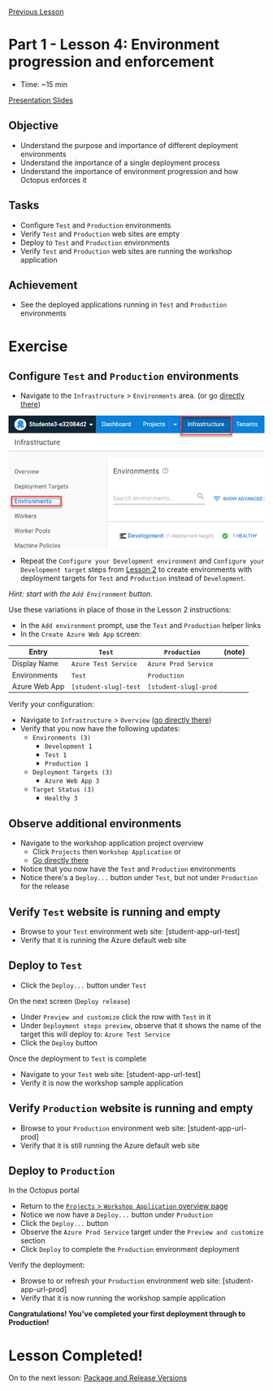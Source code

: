 [Previous Lesson](part-1-lesson-4.md)

# Part 1 - Lesson 4: Environment progression and enforcement
- Time: ~15 min

[Presentation Slides](https://docs.google.com/presentation/d/1RE1cpKfioSquK9h-HH6jxqrbRpw4WQff4TxOJTCD2ww/edit#slide=id.g1185db482c1_0_36)

## Objective
- Understand the purpose and importance of different deployment environments
- Understand the importance of a single deployment process
- Understand the importance of environment progression and how Octopus enforces it

## Tasks
- Configure `Test` and `Production` environments
- Verify `Test` and `Production` web sites are empty
- Deploy to `Test` and `Production` environments
- Verify `Test` and `Production` web sites are running the workshop application

## Achievement
- See the deployed applications running in `Test` and `Production` environments

# Exercise

## Configure `Test` and `Production` environments

- Navigate to the `Infrastructure` > `Environments` area. (or go [directly there](https://octopus-training.octopus.app/app#/[space-id]/infrastructure/environments))

![](assets/1-4/infra-environments.png)

- Repeat the `Configure your Development environment` and `Configure your Development target` steps from [Lesson 2](part-1-lesson-2.md#configure-your-development-environment) to create environments with deployment targets for `Test` and `Production` instead of `Development`.

*Hint: start with the `Add Environment` button.*

Use these variations in place of those in the Lesson 2 instructions:

- In the `Add environment` prompt, use the `Test` and `Production` helper links
- In the `Create Azure Web App` screen:

| Entry | `Test` | `Production` | (note) |
|-|-|-|-|
| Display Name | `Azure Test Service` | `Azure Prod Service` | |
| Environments | `Test` | `Production` | |
| Azure Web App | `[student-slug]-test` | `[student-slug]-prod` | |

Verify your configuration:
- Navigate to `Infrastructure` > `Overview` ([go directly there](https://octopus-training.octopus.app/app#/[space-id]/infrastructure/overview))
- Verify that you now have the following updates:
  - `Environments (3)`
    - `Development 1`
    - `Test 1`
    - `Production 1`
  - `Deployment Targets (3)`
    - `Azure Web App 3`
  - `Target Status (3)`
    - `Healthy 3`

## Observe additional environments

- Navigate to the workshop application project overview
  - Click `Projects` then `Workshop Application` or 
  - [Go directly there](https://octopus-training.octopus.app/app#/[space-id]/projects/workshop-application/deployments)
- Notice that you now have the `Test` and `Production` environments
- Notice there's a `Deploy...` button under `Test`, but not under `Production` for the release

## Verify `Test` website is running and empty

- Browse to your `Test` environment web site: [student-app-url-test]
- Verify that it is running the Azure default web site

## Deploy to `Test`

- Click the `Deploy...` button under `Test`

On the next screen (`Deploy release`)
- Under `Preview and customize` click the row with `Test` in it
- Under `Deployment steps preview`, observe that it shows the name of the target this will deploy to: `Azure Test Service`
- Click the `Deploy` button

Once the deployment to `Test` is complete
- Navigate to your `Test` web site: [student-app-url-test]
- Verify it is now the workshop sample application

## Verify `Production` website is running and empty

- Browse to your `Production` environment web site: [student-app-url-prod]
- Verify that it is still running the Azure default web site

## Deploy to `Production`

In the Octopus portal
- Return to the [`Projects` > `Workshop Application` overview page](https://octopus-training.octopus.app/app#/[space-id]/projects/workshop-application/deployments)
- Notice we now have a `Deploy...` button under `Production`
- Click the `Deploy...` button
- Observe the `Azure Prod Service` target under the `Preview and customize` section
- Click `Deploy` to complete the `Production` environment deployment

Verify the deployment:
- Browse to or refresh your `Production` environment web site: [student-app-url-prod]
- Verify that it is now running the workshop sample application

**Congratulations! You've completed your first deployment through to Production!**

# Lesson Completed!
On to the next lesson: [Package and Release Versions](part-1-lesson-6.md)